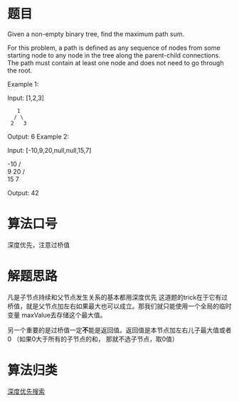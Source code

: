 # 题目
Given a non-empty binary tree, find the maximum path sum.

For this problem, a path is defined as any sequence of nodes from some starting node to any node in the tree along the parent-child connections. The path must contain at least one node and does not need to go through the root.

Example 1:

Input: [1,2,3]

       1
      / \
     2   3

Output: 6
Example 2:

Input: [-10,9,20,null,null,15,7]

   -10
   / \
  9  20
    /  \
   15   7

Output: 42

# 算法口号
深度优先，注意过桥值

# 解题思路
凡是子节点持续和父节点发生关系的基本都用深度优先
这道题的trick在于它有过桥值，就是父节点加左右如果最大也可以成立。那我们就只能使用一个全局的临时变量
maxValue去存储这个最大值。<p>另一个重要的是过桥值一定**不**能是返回值。返回值是本节点加左右儿子最大值或者0
（如果0大于所有的子节点的和， 那就不选子节点，取0值）

# 算法归类
<a href="../../../DSF.md">深度优先搜索</a>